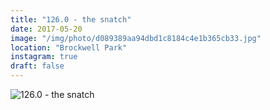 ```yaml
---
title: "126.0 - the snatch"
date: 2017-05-20
image: "/img/photo/d089389aa94dbd1c8184c4e1b365cb33.jpg"
location: "Brockwell Park"
instagram: true
draft: false
---
```


![126.0 - the snatch](/img/photo/d089389aa94dbd1c8184c4e1b365cb33.jpg)
